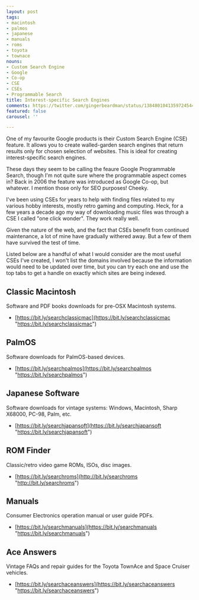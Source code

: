 ```yaml
---
layout: post
tags:
- macintosh
- palmos
- japanese
- manuals
- roms
- toyota
- townace
nouns:
- Custom Search Engine
- Google
- Co-op
- CSE
- CSEs
- Programmable Search
title: Interest-specific Search Engines
comments: https://twitter.com/gingerbeardman/status/1384801041359724544
featured: false
carousel: ''

---
```

One of my favourite Google products is their Custom Search Engine (CSE) feature. It allows you to create walled-garden search engines that return results only for chosen selection of websites. This is ideal for creating interest-specific search engines.

These days they seem to be calling the feaure Google Programmable Search, though I'm not quite sure where the programmable aspect comes in? Back in 2006 the feature was introduced as Google Co-op, but whatever. I mention those only for SEO purposes! Cheeky.

I've been using CSEs for years to help with finding files related to my various hobby interests, mostly retro gaming and computing. Heck, for a few years a decade ago my way of downloading music files was through a CSE I called "one click wonder". They work really well.

Given the nature of the web, and the fact that CSEs benefit from continued maintenance, a lot of mine have gradually withered away. But a few of them have survived the test of time.

Listed below are a handful of what I would consider are the most useful CSEs I've created, I won't list the domains involved because the information would need to be updated over time, but you can try each one and use the top tabs to get a handle on exactly which sites are being indexed.

## Classic Macintosh
Software and PDF books downloads for pre-OSX Macintosh systems.
- [https://bit.ly/searchclassicmac](https://bit.ly/searchclassicmac "https://bit.ly/searchclassicmac")

## PalmOS
Software downloads for PalmOS-based devices.
- [https://bit.ly/searchpalmos](https://bit.ly/searchpalmos "https://bit.ly/searchpalmos")

## Japanese Software
Software downloads for vintage systems: Windows, Macintosh, Sharp X68000, PC-98, Palm, etc.
- [https://bit.ly/searchjapansoft](https://bit.ly/searchjapansoft "https://bit.ly/searchjapansoft")

## ROM Finder
Classic/retro video game ROMs, ISOs, disc images.
- [https://bit.ly/searchroms](http://bit.ly/searchroms "http://bit.ly/searchroms")

## Manuals
Consumer Electronics operation manual or user guide PDFs.
- [https://bit.ly/searchmanuals](https://bit.ly/searchmanuals "https://bit.ly/searchmanuals")

## Ace Answers
Vintage FAQs and repair guides for the Toyota TownAce and Space Cruiser vehicles.
- [https://bit.ly/searchaceanswers](https://bit.ly/searchaceanswers "https://bit.ly/searchaceanswers")